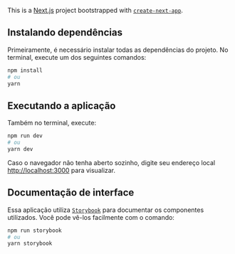 This is a [Next.js](https://nextjs.org/) project bootstrapped with [`create-next-app`](https://github.com/vercel/next.js/tree/canary/packages/create-next-app).

## Instalando dependências

Primeiramente, é necessário instalar todas as dependências do projeto.
No terminal, execute um dos seguintes comandos:

```bash
npm install
# ou
yarn
```

## Executando a aplicação

Também no terminal, execute:

```bash
npm run dev
# ou
yarn dev
```
Caso o navegador não tenha aberto sozinho, digite seu endereço local [http://localhost:3000](http://localhost:3000) para visualizar.

## Documentação de interface

Essa aplicação utiliza [`Storybook`](https://storybook.js.org/) para documentar os componentes utilizados.
Você pode vê-los facilmente com o comando:

```bash
npm run storybook
# ou
yarn storybook
```
